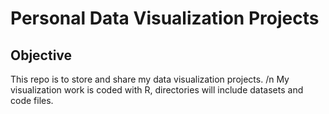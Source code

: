 # Personal Data Visualization Projects
## Objective
This repo is to store and share my data visualization projects. /n
My visualization work is coded with R, directories will include datasets and code files. 
